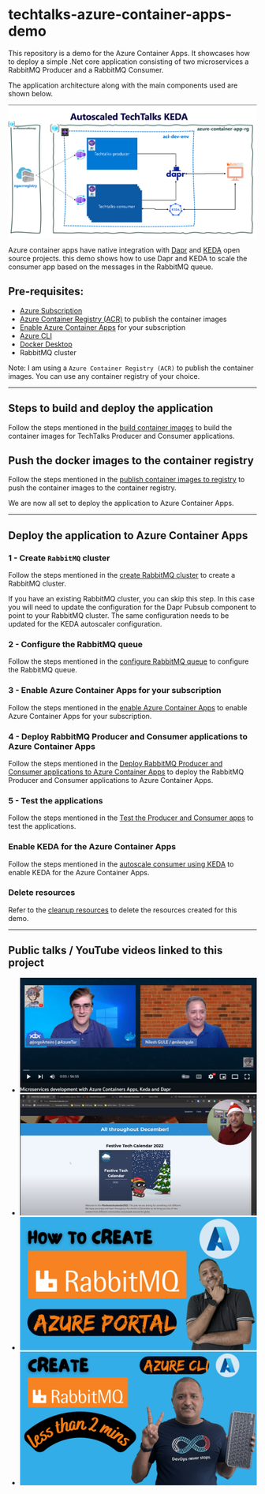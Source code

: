 # techtalks-azure-container-apps-demo

This repository is a demo for the Azure Container Apps. It showcases how to deploy a simple .Net core application consisting of two microservices a RabbitMQ Producer and a RabbitMQ Consumer.

The application architecture along with the main components used are shown below.

![Application Architecture](/images/application-architecture.png)

Azure container apps have native integration with [Dapr](https://dapr.io/) and [KEDA](https://keda.sh) open source projects. this demo shows how to use Dapr and KEDA to scale the consumer app based on the messages in the RabbitMQ queue.

## Pre-requisites:

- [Azure Subscription](https://azure.microsoft.com/en-us/free/)
- [Azure Container Registry (ACR)](https://azure.microsoft.com/en-us/products/container-registry/) to publish the container images
- [Enable Azure Container Apps](azure-container-apps-setup.md) for your subscription
- [Azure CLI](https://learn.microsoft.com/en-us/cli/azure/)
- [Docker Desktop](https://www.docker.com/products/docker-desktop/)
- RabbitMQ cluster

Note: I am using a `Azure Container Registry (ACR)` to publish the container images. You can use any container registry of your choice.

---

## Steps to build and deploy the application

Follow the steps mentioned in the [build container images](docs/build-container-images.md) to build the container images for TechTalks Producer and Consumer applications.

## Push the docker images to the container registry

Follow the steps mentioned in the [publish container images to registry](docs/publish-contianer-images-to-registry.md) to push the container images to the container registry.

We are now all set to deploy the application to Azure Container Apps.

---

## Deploy the application to Azure Container Apps

### 1 - Create `RabbitMQ` cluster

Follow the steps mentioned in the [create RabbitMQ cluster](docs/create-rabbitmq-cluster.md) to create a RabbitMQ cluster.

If you have an existing RabbitMQ cluster, you can skip this step. In this case you will need to update the configuration for the Dapr Pubsub component to point to your RabbitMQ cluster. The same configuration needs to be updated for the KEDA autoscaler configuration.

### 2 - Configure the RabbitMQ queue

Follow the steps mentioned in the [configure RabbitMQ queue](docs/configure-queue.md) to configure the RabbitMQ queue.

### 3 - Enable Azure Container Apps for your subscription

Follow the steps mentioned in the [enable Azure Container Apps](docs/enable-azure-container-apps.md) to enable Azure Container Apps for your subscription.

### 4 - Deploy RabbitMQ Producer and Consumer applications to Azure Container Apps

Follow the steps mentioned in the [Deploy RabbitMQ Producer and Consumer applications to Azure Container Apps](docs/deploy-producer-consumer.md) to deploy the RabbitMQ Producer and Consumer applications to Azure Container Apps.

### 5 - Test the applications

Follow the steps mentioned in the [Test the Producer and Consumer apps](docs/05-test-producer-and-consumer.md) to test the applications.

### Enable KEDA for the Azure Container Apps

Follow the steps mentioned in the [autoscale consumer using KEDA](docs/autoscale-consumer-using-keda.md) to enable KEDA for the Azure Container Apps.

### Delete resources

Refer to the [cleanup resources](docs/cleanup-resources.md) to delete the resources created for this demo.

---

## Public talks / YouTube videos linked to this project

- [![AzureTar YouTube channel by Jorge Arteiro - Microservices developement with Azure Container Apps, Keda and Dapr](/images/microservices-with-keda-and-dapr.png)](https://youtu.be/w2fSyT37m4o)
- [![Festive Tech Calendar - Getting started with Azure Container Apps](/images/ftc-getting-started-with-ACA.png)](https://youtu.be/TIjEJdMaF3c)
- [![YouTube video about creating RabbitMQ VM using Bitnami Marketplace image and Azure Portal](/images/youtube-rabbitmq-azure-portal.png)](https://youtu.be/n0Je7yi-YaQ)
- [![YouTube video about creating RabbitMQ VM using Bitnami Marketplace image and Azure CLI](/images/youtube-rabbitmq-azure-cli.png)](https://youtu.be/dFrh11SplwM)
